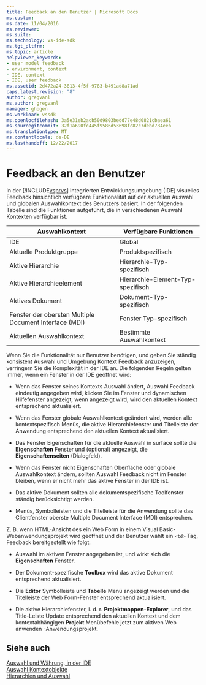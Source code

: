 ```yaml
---
title: Feedback an den Benutzer | Microsoft Docs
ms.custom: 
ms.date: 11/04/2016
ms.reviewer: 
ms.suite: 
ms.technology: vs-ide-sdk
ms.tgt_pltfrm: 
ms.topic: article
helpviewer_keywords:
- user model feedback
- environment, context
- IDE, context
- IDE, user feedback
ms.assetid: 2d472a24-3813-4f5f-9783-b491ad8a71ad
caps.latest.revision: "8"
author: gregvanl
ms.author: gregvanl
manager: ghogen
ms.workload: vssdk
ms.openlocfilehash: 3a5e31eb2acb50d9803bedd77e48d0821cbaea61
ms.sourcegitcommit: 32f1a690fc445f9586d53698fc82c7debd784eeb
ms.translationtype: MT
ms.contentlocale: de-DE
ms.lasthandoff: 12/22/2017
---
```

# <a name="feedback-to-the-user"></a>Feedback an den Benutzer
In der [!INCLUDE[vsprvs](../../code-quality/includes/vsprvs_md.md)] integrierten Entwicklungsumgebung (IDE) visuelles Feedback hinsichtlich verfügbare Funktionalität auf der aktuellen Auswahl und globalen Auswahlkontext des Benutzers basiert. In der folgenden Tabelle sind die Funktionen aufgeführt, die in verschiedenen Auswahl Kontexten verfügbar ist.  
  
|Auswahlkontext|Verfügbare Funktionen|  
|-----------------------|-----------------------------|  
|IDE|Global|  
|Aktuelle Produktgruppe|Produktspezifisch|  
|Aktive Hierarchie|Hierarchie-Typ-spezifisch|  
|Aktive Hierarchieelement|Hierarchie-Element-Typ-spezifisch|  
|Aktives Dokument|Dokument-Typ-spezifisch|  
|Fenster der obersten Multiple Document Interface (MDI)|Fenster Typ-spezifisch|  
|Aktuellen Auswahlkontext|Bestimmte Auswahlkontext|  
  
 Wenn Sie die Funktionalität nur Benutzer benötigen, und geben Sie ständig konsistent Auswahl und Umgebung Kontext Feedback anzuzeigen, verringern Sie die Komplexität in der IDE an. Die folgenden Regeln gelten immer, wenn ein Fenster in der IDE geöffnet wird:  
  
-   Wenn das Fenster seines Kontexts Auswahl ändert, Auswahl Feedback eindeutig angegeben wird, klicken Sie im Fenster und dynamischen Hilfefenster angezeigt, wenn angezeigt wird, wird den aktuellen Kontext entsprechend aktualisiert.  
  
-   Wenn das Fenster globale Auswahlkontext geändert wird, werden alle kontextspezifisch Menüs, die aktive Hierarchiefenster und Titelleiste der Anwendung entsprechend den aktuellen Kontext aktualisiert.  
  
-   Das Fenster Eigenschaften für die aktuelle Auswahl in surface sollte die **Eigenschaften** Fenster und (optional) angezeigt, die **Eigenschaftenseiten** (Dialogfeld).  
  
-   Wenn das Fenster nicht Eigenschaften Oberfläche oder globale Auswahlkontext ändern, sollten Auswahl Feedback nicht im Fenster bleiben, wenn er nicht mehr das aktive Fenster in der IDE ist.  
  
-   Das aktive Dokument sollten alle dokumentspezifische Toolfenster ständig berücksichtigt werden.  
  
-   Menüs, Symbolleisten und die Titelleiste für die Anwendung sollte das Clientfenster oberste Multiple Document Interface (MDI) entsprechen.  
  
 Z. B. wenn HTML-Ansicht des ein Web Form in einem Visual Basic-Webanwendungsprojekt wird geöffnet und der Benutzer wählt ein `<td>` Tag, Feedback bereitgestellt wie folgt:  
  
-   Auswahl im aktiven Fenster angegeben ist, und wirkt sich die **Eigenschaften** Fenster.  
  
-   Der Dokument-spezifische **Toolbox** wird das aktive Dokument entsprechend aktualisiert.  
  
-   Die **Editor** Symbolleiste und **Tabelle** Menü angezeigt werden und die Titelleiste der Web Form-Fenster entsprechend aktualisiert.  
  
-   Die aktive Hierarchiefenster, i. d. r. **Projektmappen-Explorer**, und das Title-Leiste Update entsprechend den aktuellen Kontext und dem kontextabhängigen **Projekt** Menübefehle jetzt zum aktiven Web anwenden -Anwendungsprojekt.  
  
## <a name="see-also"></a>Siehe auch  
 [Auswahl und Währung, in der IDE](../../extensibility/internals/selection-and-currency-in-the-ide.md)   
 [Auswahl Kontextobjekte](../../extensibility/internals/selection-context-objects.md)   
 [Hierarchien und Auswahl](../../extensibility/internals/hierarchies-and-selection.md)